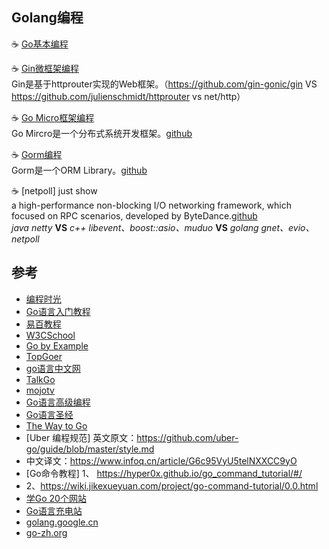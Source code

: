 
## Golang编程
☕ [Go基本编程](https://github.com/tim20160413/FullStack-Powerful/blob/main/golang/golang.md)
  
☕ [Gin微框架编程](https://github.com/tim20160413/FullStack-Powerful/blob/main/golang/gin.md)
  <br>Gin是基于httprouter实现的Web框架。（https://github.com/gin-gonic/gin VS https://github.com/julienschmidt/httprouter vs net/http）
  
☕ [Go Micro框架编程](https://github.com/tim20160413/FullStack-Powerful/blob/main/golang/gomicro.md)
  <br>Go Mircro是一个分布式系统开发框架。[github](https://github.com/asim/go-micro)
  
☕ [Gorm编程](https://github.com/tim20160413/FullStack-Powerful/blob/main/golang/gorm.md)
  <br>Gorm是一个ORM Library。[github](https://github.com/go-gorm/gorm)

☕ [netpoll] just show
  <br>a high-performance non-blocking I/O networking framework, which focused on RPC scenarios, developed by ByteDance.[github](https://github.com/cloudwego/netpoll)
  <br>*java netty* **VS** *c++ libevent、boost::asio、muduo* **VS** *golang gnet、evio、netpoll*

## 参考
* [编程时光](https://golang.iswbm.com/index.html)
* [Go语言入门教程](http://c.biancheng.net/golang/)
* [易百教程](https://www.yiibai.com/go/)
* [W3CSchool](https://www.w3cschool.cn/go/)
* [Go by Example](https://gobyexample-cn.github.io/)
* [TopGoer](http://www.topgoer.com/)
* [go语言中文网](https://studygolang.com/)
* [TalkGo](https://talkgo.org/)
* [mojotv](https://mojotv.cn/404#Golang)
* [Go语言高级编程](https://chai2010.gitbooks.io/advanced-go-programming-book/content/)
* [Go语言圣经](https://books.studygolang.com/gopl-zh/)
* [The Way to Go](https://learnku.com/docs/the-way-to-go)
* [Uber 编程规范]
英文原文：https://github.com/uber-go/guide/blob/master/style.md
* 中文译文：https://www.infoq.cn/article/G6c95VyU5telNXXCC9yO
* [Go命令教程]
1、 https://hyper0x.github.io/go_command_tutorial/#/
* 2、https://wiki.jikexueyuan.com/project/go-command-tutorial/0.0.html
* [学Go 20个网站](https://blog.csdn.net/dQCFKyQDXYm3F8rB0/article/details/105897706)
* [Go语言充电站](https://lessisbetter.site/subject/)
* [golang.google.cn](https://golang.google.cn/)
* [go-zh.org](https://go-zh.org/pkg/)
